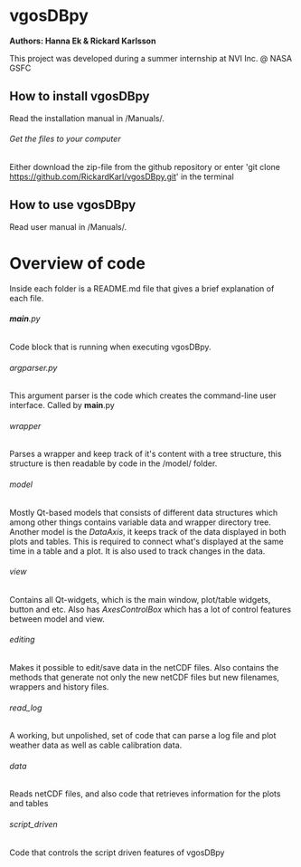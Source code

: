 # vgosDBpy

**Authors: Hanna Ek & Rickard Karlsson**

This project was developed during a summer internship at NVI Inc. @ NASA GSFC

## How to install vgosDBpy
Read the installation manual in /Manuals/.

###### Get the files to your computer

Either download the zip-file from the github repository or enter 'git clone https://github.com/RickardKarl/vgosDBpy.git' in the terminal


## How to use vgosDBpy
Read user manual in /Manuals/.


# Overview of code
Inside each folder is a README.md file that gives a brief explanation of each file.

###### __main__.py
Code block that is running when executing vgosDBpy.

###### argparser.py
This argument parser is the code which creates the command-line user interface. Called by __main__.py

###### wrapper
Parses a wrapper and keep track of it's content with a tree structure, this structure is then readable by code in the /model/ folder.

###### model
Mostly Qt-based models that consists of different data structures which among other things contains variable data and wrapper directory tree. Another model is the *DataAxis*, it keeps track of the data displayed in both plots and tables. This is required to connect what's displayed at the same time in a table and a plot. It is also used to track changes in the data. 

###### view
Contains all Qt-widgets, which is the main window, plot/table widgets, button and etc. Also has *AxesControlBox* which has a lot of control features between model and view.

###### editing
Makes it possible to edit/save data in the netCDF files. Also contains the methods that generate not only the new netCDF files but new filenames, wrappers and history files. 

###### read_log
A working, but unpolished, set of code that can parse a log file and plot weather data as well as cable calibration data.

###### data
Reads netCDF files, and also code that retrieves information for the plots and tables

###### script_driven
Code that controls the script driven features of vgosDBpy

